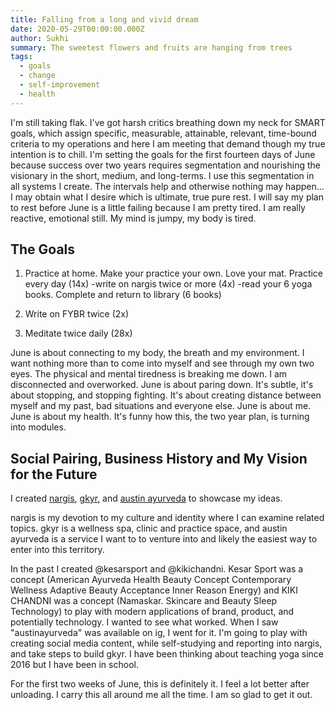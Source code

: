 ```yaml
---
title: Falling from a long and vivid dream
date: 2020-05-29T00:00:00.000Z
author: Sukhi
summary: The sweetest flowers and fruits are hanging from trees
tags:
  - goals 
  - change
  - self-improvement
  - health
---
```

I'm still taking flak. I've got harsh critics breathing down my neck for SMART goals, which assign specific, measurable, attainable, relevant, time-bound criteria to my operations and here I am meeting that demand though my true intention is to chill. I'm setting the goals for the first fourteen days of June because success over two years requires segmentation and nourishing the visionary in the short, medium, and long-terms. I use this segmentation in all systems I create. The intervals help and otherwise nothing may happen... I may obtain what I desire which is ultimate, true pure rest. I will say my plan to rest before June is a little failing because I am pretty tired. I am really reactive, emotional still. My mind is jumpy, my body is tired.

## The Goals

1. Practice at home. Make your practice your own. Love your mat. Practice every day (14x)
  -write on nargis twice or more (4x)
  -read your 6 yoga books. Complete and return to library (6 books)

2. Write on FYBR twice (2x)

3. Meditate twice daily (28x)

June is about connecting to my body, the breath and my environment. I want nothing more than to come into myself and see through my own two eyes. The physical and mental tiredness is breaking me down. I am disconnected and overworked. June is about paring down. It's subtle, it's about stopping, and stopping fighting. It's about creating distance between myself and my past, bad situations and everyone else. June is about me. June is about my health. It's funny how this, the two year plan, is turning into modules.

## Social Pairing, Business History and My Vision for the Future

I created <a href="https://nargis.netlify.app/">nargis</a>, <a href="https://sukhigwal.wixsite.com/gkyr">gkyr,</a> and <a href="https://www.instagram.com/austinayurveda/">austin ayurveda</a> to showcase my ideas. 

nargis is my devotion to my culture and identity where I can examine related topics. gkyr is a wellness spa, clinic and practice space, and austin ayurveda is a service I want to to venture into and likely the easiest way to enter into this territory. 

In the past I created @kesarsport and @kikichandni. Kesar Sport was a concept (American Ayurveda Health Beauty Concept Contemporary Wellness Adaptive Beauty Acceptance Inner Reason Energy) and KIKI CHANDNI was a concept (Namaskar. Skincare and Beauty Sleep Technology) to play with modern applications of brand, product, and potentially technology. I wanted to see what worked. When I saw "austinayurveda" was available on ig, I went for it. I'm going to play with creating social media content, while self-studying and reporting into nargis, and take steps to build gkyr. I have been thinking about teaching yoga since 2016 but I have been in school.

For the first two weeks of June, this is definitely it. I feel a lot better after unloading. I carry this all around me all the time. I am so glad to get it out.

